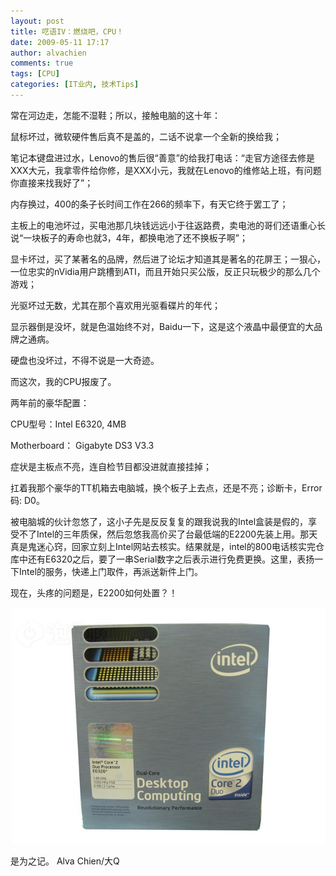 ```yaml
---
layout: post
title: 呓语IV：燃烧吧，CPU！
date: 2009-05-11 17:17
author: alvachien
comments: true
tags: [CPU]
categories: [IT业内, 技术Tips]
---
```


常在河边走，怎能不湿鞋；所以，接触电脑的这十年：

鼠标坏过，微软硬件售后真不是盖的，二话不说拿一个全新的换给我；

笔记本键盘进过水，Lenovo的售后很“善意”的给我打电话：“走官方途径去修是XXX大元，我拿零件给你修，是XXX小元，我就在Lenovo的维修站上班，有问题你直接来找我好了”；

内存换过，400的条子长时间工作在266的频率下，有天它终于罢工了；

主板上的电池坏过，买电池那几块钱远远小于往返路费，卖电池的哥们还语重心长说“一块板子的寿命也就3，4年，都换电池了还不换板子啊”；

显卡坏过，买了某著名的品牌，然后进了论坛才知道其是著名的花屏王；一狠心，一位忠实的nVidia用户跳槽到ATI，而且开始只买公版，反正只玩极少的那么几个游戏；

光驱坏过无数，尤其在那个喜欢用光驱看碟片的年代；

显示器倒是没坏，就是色温始终不对，Baidu一下，这是这个液晶中最便宜的大品牌之通病。

硬盘也没坏过，不得不说是一大奇迹。

而这次，我的CPU报废了。
 
两年前的豪华配置：

CPU型号：Intel E6320, 4MB

Motherboard： Gigabyte DS3 V3.3

症状是主板点不亮，连自检节目都没进就直接挂掉；

扛着我那个豪华的TT机箱去电脑城，换个板子上去点，还是不亮；诊断卡，Error码: D0。
 
被电脑城的伙计忽悠了，这小子先是反反复复的跟我说我的Intel盒装是假的，享受不了Intel的三年质保，然后忽悠我高价买了台最低端的E2200先装上用。那天真是鬼迷心窍，回家立刻上Intel网站去核实。结果就是，intel的800电话核实完仓库中还有E6320之后，要了一串Serial数字之后表示进行免费更换。这里，表扬一下Intel的服务，快递上门取件，再派送新件上门。
 
现在，头疼的问题是，E2200如何处置？！

![燃烧吧，我的CPU](/assets/uploads/2009/05/000355270.jpg)


是为之记。
Alva Chien/大Q

